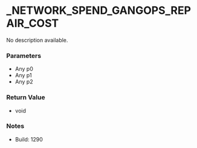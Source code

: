 # _NETWORK_SPEND_GANGOPS_REPAIR_COST

No description available.

### Parameters
* Any p0
* Any p1
* Any p2

### Return Value
* void

### Notes
* Build: 1290

